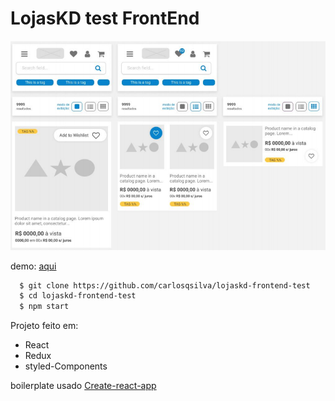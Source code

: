 # LojasKD test FrontEnd

![screenshot](./screenshot.png)

demo: [aqui]()

```bash
  $ git clone https://github.com/carlosqsilva/lojaskd-frontend-test
  $ cd lojaskd-frontend-test
  $ npm start
```

Projeto feito em:

* React
* Redux
* styled-Components

boilerplate usado [Create-react-app](https://github.com/facebook/create-react-app)
